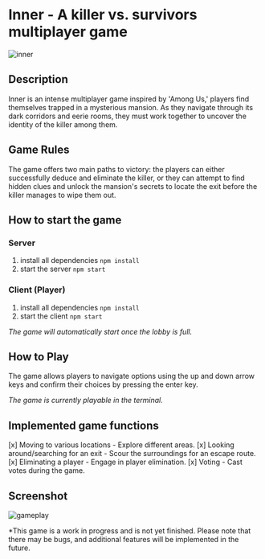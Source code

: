 # Inner - A killer vs. survivors multiplayer game

![inner](https://github.com/Rapib/inner-game/assets/120158188/e0c9396e-835c-433d-addd-68018adf4d0c)

## Description

Inner is an intense multiplayer game inspired by 'Among Us,' players find themselves trapped in a mysterious mansion. As they navigate through its dark corridors and eerie rooms, they must work together to uncover the identity of the killer among them.

## Game Rules

The game offers two main paths to victory: the players can either successfully deduce and eliminate the killer, or they can attempt to find hidden clues and unlock the mansion's secrets to locate the exit before the killer manages to wipe them out.

## How to start the game

### Server

1. install all dependencies `npm install`
2. start the server `npm start`

### Client (Player)

1. install all dependencies `npm install`
2. start the client `npm start`

*The game will automatically start once the lobby is full.*

## How to Play

The game allows players to navigate options using the up and down arrow keys and confirm their choices by pressing the enter key.

*The game is currently playable in the terminal.*

## Implemented game functions

[x] Moving to various locations - Explore different areas.
[x] Looking around/searching for an exit - Scour the surroundings for an escape route.
[x] Eliminating a player - Engage in player elimination.
[x] Voting - Cast votes during the game.

## Screenshot

![gameplay](https://github.com/Rapib/inner-game/assets/120158188/aa51bc31-f38b-4cfa-88c4-bce87f6cdaa2)

*This game is a work in progress and is not yet finished. Please note that there may be bugs, and additional features will be implemented in the future.
